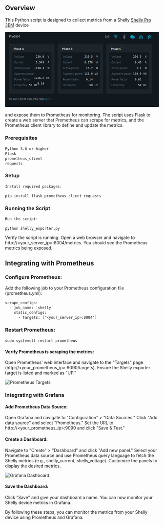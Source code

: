 ## Overview

This Python script is designed to collect metrics from a Shelly [Shelly Pro 3EM](https://www.shelly.com/en-us/products/shop/shelly-pro-3-em) 
device

![Shelly Device](pics/shelly.png)

and expose them to Prometheus for monitoring. 
The script uses Flask to create a web server that Prometheus can scrape for metrics, and the Prometheus client library to define and update the metrics.

### Prerequisites

    Python 3.6 or higher
    Flask
    prometheus_client
    requests

### Setup

    Install required packages:

    
```pip install flask prometheus_client requests```

### Running the Script

    Run the script:

```python shelly_exporter.py```

Verify the script is running:
Open a web browser and navigate to http://<your_server_ip>:8004/metrics. You should see the Prometheus metrics being exposed.


## Integrating with Prometheus

### Configure Prometheus:
Add the following job to your Prometheus configuration file (prometheus.yml):
```
scrape_configs:
  - job_name: 'shelly'
    static_configs:
      - targets: ['<your_server_ip>:8004']
```
### Restart Prometheus:

```sudo systemctl restart prometheus```

#### Verify Prometheus is scraping the metrics:
Open Prometheus' web interface and navigate to the "Targets" page (http://<your_prometheus_ip>:9090/targets). 
Ensure the Shelly exporter target is listed and marked as "UP."


![Prometheus Targets](pics/prom.png)


### Integrating with Grafana

#### Add Prometheus Data Source:
Open Grafana and navigate to "Configuration" > "Data Sources."
Click "Add data source" and select "Prometheus."
Set the URL to http://<your_prometheus_ip>:9090 and click "Save & Test."

#### Create a Dashboard:
Navigate to "Create" > "Dashboard" and click "Add new panel."
Select your Prometheus data source and use Prometheus query language to fetch the Shelly metrics (e.g., shelly_current, shelly_voltage).
Customize the panels to display the desired metrics.

![Grafana Dashboard](pics/grafana.png)


#### Save the Dashboard:
Click "Save" and give your dashboard a name.
You can now monitor your Shelly device metrics in Grafana.

By following these steps, you can monitor the metrics from your Shelly device using Prometheus and Grafana.



